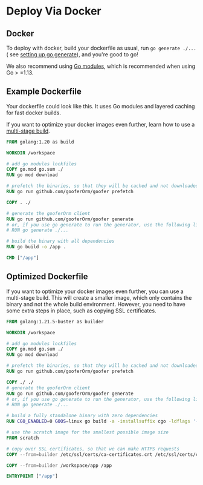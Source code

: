 # Deploy Via Docker

## Docker

To deploy with docker, build your dockerfile as usual, run `go generate ./...` (
see [setting up go generate](best-practices#set-up-go-generate)), and you're good to go!

We also recommend using [Go modules](https://blog.golang.org/using-go-modules), which is recommended when using Go >
=1.13.

## Example Dockerfile

Your dockerfile could look like this. It uses Go modules and layered caching for fast docker builds.

If you want to optimize your docker images even further, learn how to use a [multi-stage build](#optimized-dockerfile).

```dockerfile
FROM golang:1.20 as build

WORKDIR /workspace

# add go modules lockfiles
COPY go.mod go.sum ./
RUN go mod download

# prefetch the binaries, so that they will be cached and not downloaded on each change
RUN go run github.com/gooferOrm/goofer prefetch

COPY . ./

# generate the gooferOrm client
RUN go run github.com/gooferOrm/goofer generate
# or, if you use go generate to run the generator, use the following line instead
# RUN go generate ./...

# build the binary with all dependencies
RUN go build -o /app .

CMD ["/app"]
```

## Optimized Dockerfile

If you want to optimize your docker images even further, you can use a
multi-stage build. This will create a smaller image, which only contains the
binary and not the whole build environment. However, you need to have some
extra steps in place, such as copying SSL certificates.

```dockerfile
FROM golang:1.21.5-buster as builder

WORKDIR /workspace

# add go modules lockfiles
COPY go.mod go.sum ./
RUN go mod download

# prefetch the binaries, so that they will be cached and not downloaded on each change
RUN go run github.com/gooferOrm/goofer prefetch

COPY ./ ./
# generate the gooferOrm client
RUN go run github.com/gooferOrm/goofer generate
# or, if you use go generate to run the generator, use the following line instead
# RUN go generate ./...

# build a fully standalone binary with zero dependencies
RUN CGO_ENABLED=0 GOOS=linux go build -a -installsuffix cgo -ldflags '-extldflags "-static"' -o app .

# use the scratch image for the smallest possible image size
FROM scratch

# copy over SSL certificates, so that we can make HTTPS requests
COPY --from=builder /etc/ssl/certs/ca-certificates.crt /etc/ssl/certs/ca-certificates.crt

COPY --from=builder /workspace/app /app

ENTRYPOINT ["/app"]

```

